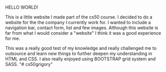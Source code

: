 HELLO WORLD!

This is a little website I made part of the cs50 course. I decided to do a website for the the company I currently work for. I wanted to include a navigation bar, contact form, list and few images. Although this website is far from what I would consider a "website" I think it was a good experience for me. 


This was a really good test of my knowledge and really challenged me to outsource and learn new things to further deepen my understanding in HTML and CSS. I also really enjoyed using BOOTSTRAP grid system and SASS.
"# cs50grigory" 
